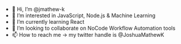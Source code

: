 - 👋 Hi, I’m @jmathew-k
- 🧬 I’m interested in JavaScript, Node.js & Machine Learning
- 🎲 I’m currently learning React
- 🔬 I’m looking to collaborate on NoCode Workflow Automation tools
- 📫 How to reach me -> my twitter handle is @JoshuaMathewK

<!---
jmathew-k/jmathew-k is a ✨ special ✨ repository because its `README.md` (this file) appears on your GitHub profile.
You can click the Preview link to take a look at your changes.
--->
